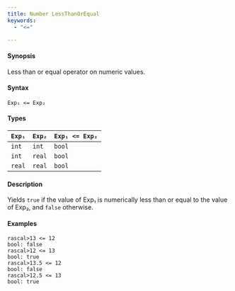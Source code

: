 ```yaml
---
title: Number LessThanOrEqual
keywords:
  - "<="

---
```


#### Synopsis

Less than or equal operator on numeric values.

#### Syntax

`Exp₁ <= Exp₂`

#### Types


| `Exp₁` |  `Exp₂` | `Exp₁ <= Exp₂`  |
| --- | --- | --- |
| `int`     |  `int`     | `bool`                |
| `int`     |  `real`    | `bool`                |
| `real`    |  `real`    | `bool`                |


#### Description

Yields `true` if the value of Exp₁ is numerically less than or equal to the value of Exp₂, and `false` otherwise.

#### Examples


```rascal-shell 
rascal>13 <= 12
bool: false
rascal>12 <= 13
bool: true
rascal>13.5 <= 12
bool: false
rascal>12.5 <= 13
bool: true
```


